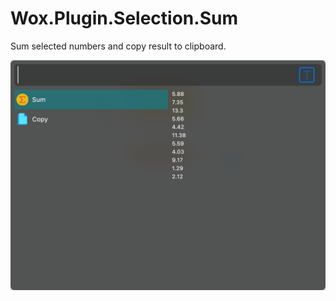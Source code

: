 # Wox.Plugin.Selection.Sum

Sum selected numbers and copy result to clipboard.

![snipaste](assets/snipaste.png)

